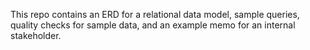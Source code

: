 This repo contains an ERD for a relational data model, sample queries, quality checks for sample data, and an example memo for an internal stakeholder. 
